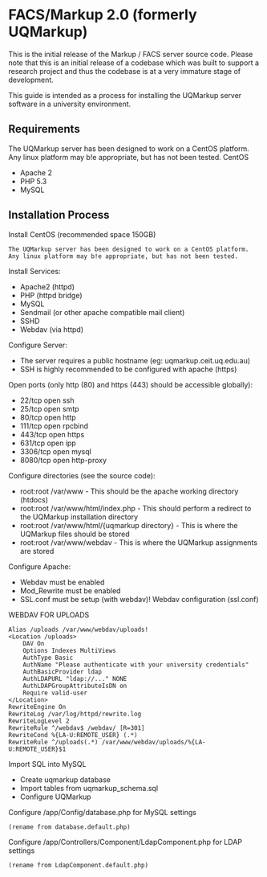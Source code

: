 # FACS/Markup 2.0 (formerly UQMarkup)

This is the initial release of the Markup / FACS server source code.  Please note that this is an initial release of a codebase which was built to support a research project and thus the codebase is at a very immature stage of development.  

This guide is intended as a process for installing the UQMarkup server software in a university
environment.

## Requirements

The UQMarkup server has been designed to work on a CentOS platform. Any linux platform may b!e appropriate, but has not been tested.
CentOS

*	Apache 2
*	PHP 5.3
*	MySQL

## Installation Process

Install CentOS (recommended space 150GB)

	The UQMarkup server has been designed to work on a CentOS platform. Any linux platform may b!e appropriate, but has not been tested.

Install Services:

*	Apache2 (httpd)
*	PHP (httpd bridge)
*	MySQL
*	Sendmail (or other apache compatible mail client)
*	SSHD
*	Webdav (via httpd)

Configure Server:

*	The server requires a public hostname (eg: uqmarkup.ceit.uq.edu.au)
*	SSH is highly recommended to be configured with apache (https)

Open ports (only http (80) and https (443) should be accessible globally):
*	22/tcp open ssh
*	25/tcp open smtp
*	80/tcp open http
*	111/tcp open rpcbind
*	443/tcp open https
*	631/tcp open ipp
*	3306/tcp open mysql
*	8080/tcp open http-proxy

Configure directories (see the source code):

*	root:root /var/www - This should be the apache working directory (htdocs)
*	root:root /var/www/html/index.php - This should perform a redirect to the UQMarkup installation directory
*	root:root /var/www/html/{uqmarkup directory} - This is where the UQMarkup files should be stored
*	root:root /var/www/webdav - This is where the UQMarkup assignments are stored

Configure Apache:

*	Webdav must be enabled
*	Mod_Rewrite must be enabled
*	SSL.conf must be setup (with webdav)! Webdav configuration (ssl.conf)

WEBDAV FOR UPLOADS

	Alias /uploads /var/www/webdav/uploads!
	<Location /uploads>
		DAV On
		Options Indexes MultiViews
		AuthType Basic
		AuthName "Please authenticate with your university credentials"
		AuthBasicProvider ldap
		AuthLDAPURL "ldap://..." NONE
		AuthLDAPGroupAttributeIsDN on
		Require valid-user
	</Location>
	RewriteEngine On
	RewriteLog /var/log/httpd/rewrite.log
	RewriteLogLevel 2
	RewriteRule ^/webdav$ /webdav/ [R=301]
	RewriteCond %{LA-U:REMOTE_USER} (.*)
	RewriteRule ^/uploads(.*) /var/www/webdav/uploads/%{LA-U:REMOTE_USER}$1
	
Import SQL into MySQL

*	Create uqmarkup database
*	Import tables from uqmarkup_schema.sql
*	Configure UQMarkup

Configure /app/Config/database.php for MySQL settings 

	(rename from database.default.php)

Configure /app/Controllers/Component/LdapComponent.php for LDAP settings 
	
	(rename from LdapComponent.default.php)